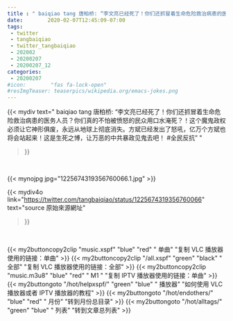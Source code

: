 ```yaml
---
title : " baiqiao tang 唐柏桥: “李文亮已经死了！你们还抓冒着生命危险救治病患的医务人员？你们真的不怕被愤怒的民众用口水淹死？！这个魔鬼政权必须让它神形俱废，永远从地球上彻底消失。方斌已经发出了怒吼，亿万个方斌也将会站起来！这是生死之博，让万恶的中共暴政见鬼去吧！&#10;#全民反抗”  "
date:        2020-02-07T12:45:09-07:00
tags:
 - twitter
 - tangbaiqiao
 - twitter_tangbaiqiao
 - 202002
 - 20200207
 - 20200207_12
categories:
 - 20200207
#icon:        "fas fa-lock-open"
#resImgTeaser: teaserpics/wikipedia.org/emacs-jokes.png
---
```


{{< mydiv text=" baiqiao tang 唐柏桥: “李文亮已经死了！你们还抓冒着生命危险救治病患的医务人员？你们真的不怕被愤怒的民众用口水淹死？！这个魔鬼政权必须让它神形俱废，永远从地球上彻底消失。方斌已经发出了怒吼，亿万个方斌也将会站起来！这是生死之博，让万恶的中共暴政见鬼去吧！&#10;#全民反抗”  "
>}}
<br>


 {{< mynojpg jpg="1225674319356760066.1.jpg" >}}<br> 



{{< mydiv4o link="https://twitter.com/tangbaiqiao/status/1225674319356760066"
text="source 原始來源網址"
>}}


<br>





{{< my2buttoncopy2clip "music.xspf"        "blue"   "red"    " 单曲"  "复制 VLC 播放器使用的链接：单曲" >}} {{< my2buttoncopy2clip "/all.xspf"         "green"  "black"  " 全部"  "复制 VLC 播放器使用的链接：全部" >}} {{< my2buttoncopy2clip "music.m3u8"        "blue"   "red"    " M1 "    "复制 IPTV 播放器使用的链接：单曲" >}} {{< my2buttongoto      "/hot/helpxspf/"    "green"  "blue"   " 播放器" "如何使用 VLC 播放器或者 IPTV 播放器的教程" >}} {{< my2buttongoto      "/hot/endothers/"   "blue"   "red"    " 月份"   "转到月份总目录" >}} {{< my2buttongoto      "/hot/alltags/"     "green"  "blue"   " 列表"   "转到文章总列表" >}} 
